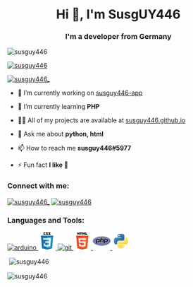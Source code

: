 <h1 align="center">Hi 👋, I'm SusgUY446</h1>
<h3 align="center">I'm a developer from Germany</h3>

<p align="left"> <img src="https://komarev.com/ghpvc/?username=susguy446&label=Profile%20views&color=5fad47&style=flat" alt="susguy446" /> </p>

<p align="left"> <a href="https://github.com/ryo-ma/github-profile-trophy"><img src="https://github-profile-trophy.vercel.app/?username=susguy446" alt="susguy446" /></a> </p>

<p align="left"> <a href="https://twitter.com/susguy446_" target="blank"><img src="https://img.shields.io/twitter/follow/susguy446_?logo=twitter&style=for-the-badge" alt="susguy446_" /></a> </p>

- 🔭 I’m currently working on [susguy446-app](github.com/susguy446/susguy446-app)

- 🌱 I’m currently learning **PHP**

- 👨‍💻 All of my projects are available at [susguy446.github.io](https://susguy446.github.io)

- 💬 Ask me about **python, html**

- 📫 How to reach me **susguy446#5977**

- ⚡ Fun fact **I like 🍉**

<h3 align="left">Connect with me:</h3>
<p align="left">
<a href="https://twitter.com/susguy446_" target="blank"><img align="center" src="https://raw.githubusercontent.com/rahuldkjain/github-profile-readme-generator/master/src/images/icons/Social/twitter.svg" alt="susguy446_" height="30" width="40" /></a>
<a href="https://www.youtube.com/c/susguy446" target="blank"><img align="center" src="https://raw.githubusercontent.com/rahuldkjain/github-profile-readme-generator/master/src/images/icons/Social/youtube.svg" alt="susguy446" height="30" width="40" /></a>
</p>

<h3 align="left">Languages and Tools:</h3>
<p align="left"> <a href="https://www.arduino.cc/" target="_blank" rel="noreferrer"> <img src="https://cdn.worldvectorlogo.com/logos/arduino-1.svg" alt="arduino" width="40" height="40"/> </a> <a href="https://www.w3schools.com/css/" target="_blank" rel="noreferrer"> <img src="https://raw.githubusercontent.com/devicons/devicon/master/icons/css3/css3-original-wordmark.svg" alt="css3" width="40" height="40"/> </a> <a href="https://git-scm.com/" target="_blank" rel="noreferrer"> <img src="https://www.vectorlogo.zone/logos/git-scm/git-scm-icon.svg" alt="git" width="40" height="40"/> </a> <a href="https://www.w3.org/html/" target="_blank" rel="noreferrer"> <img src="https://raw.githubusercontent.com/devicons/devicon/master/icons/html5/html5-original-wordmark.svg" alt="html5" width="40" height="40"/> </a> <a href="https://www.php.net" target="_blank" rel="noreferrer"> <img src="https://raw.githubusercontent.com/devicons/devicon/master/icons/php/php-original.svg" alt="php" width="40" height="40"/> </a> <a href="https://www.python.org" target="_blank" rel="noreferrer"> <img src="https://raw.githubusercontent.com/devicons/devicon/master/icons/python/python-original.svg" alt="python" width="40" height="40"/> </a> </p>

<p>&nbsp;<img align="center" src="https://github-readme-stats.vercel.app/api?username=susguy446&show_icons=true&locale=en" alt="susguy446" /></p>

<p><img align="center" src="https://github-readme-streak-stats.herokuapp.com/?user=susguy446" alt="susguy446" /></p>

